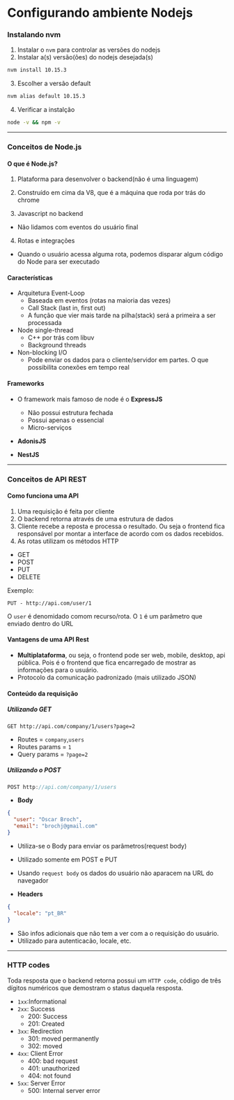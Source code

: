 
# Configurando ambiente Nodejs

<!-- Rckt -->

### Instalando nvm

1. Instalar o `nvm` para controlar as versões do nodejs
2. Instalar a(s) versão(ões) do nodejs desejada(s)  
```bash
nvm install 10.15.3
```
3. Escolher a versão default
```bash
nvm alias default 10.15.3
```
4. Verificar a instalção
```bash
node -v && npm -v
```
---
### Conceitos de Node.js
#### O que é Node.js?

1. Plataforma para desenvolver o backend(não é uma linguagem)
2. Construído em cima da V8, que é a máquina que roda por trás do chrome

3. Javascript no backend
  - Não lidamos com eventos do usuário final

4. Rotas e integrações
  - Quando o usuário acessa alguma rota, podemos disparar algum código do Node para ser executado 

#### Características
- Arquitetura Event-Loop
  - Baseada em eventos (rotas na maioria das vezes)
  - Call Stack (last in, first out)
  - A função que vier mais tarde na pilha(stack) será a primeira a ser processada
- Node single-thread
  - C++ por trás com libuv
  - Background threads
- Non-blocking I/O
  - Pode enviar os dados para o cliente/servidor em partes. O que possibilita conexões em tempo real

#### Frameworks
- O framework mais famoso de node é o **ExpressJS**
  - Não possui estrutura fechada
  - Possui apenas o essencial
  - Micro-serviços

- **AdonisJS**
- **NestJS**

---
### Conceitos de API REST

#### Como funciona uma API
1. Uma requisição é feita por cliente
2. O backend retorna através de uma estrutura de dados
3. Cliente recebe a reposta e processa o resultado. Ou seja o frontend fica responsável por montar a interface de acordo com os dados recebidos.
4. As rotas utilizam os métodos HTTP
  - GET
  - POST
  - PUT
  - DELETE
  
Exemplo:
```http
PUT - http://api.com/user/1
```
O `user` é denomidado comom recurso/rota. O `1` é um parâmetro que enviado dentro do URL

#### Vantagens de uma API Rest
- **Multiplataforma**, ou seja, o frontend pode ser web, mobile, desktop, api pública. Pois é o frontend que fica encarregado de mostrar as informações para o usuário.
- Protocolo da comunicação padronizado (mais utilizado JSON)

#### Conteúdo da requisição

##### Utilizando GET
```http
GET http://api.com/company/1/users?page=2
```
- Routes = `company`,`users`
- Routes params = `1`
- Query params = `?page=2`

##### Utilizando o POST
```js
POST http://api.com/company/1/users
```
- **Body**
```json
{
  "user": "Oscar Broch",
  "email": "brochj@gmail.com"
}
```
  - Utiliza-se o Body para enviar os parâmetros(request body)
  - Utilizado somente em POST e PUT
  - Usando `request body` os dados do usuário não aparacem na URL do navegador  

- **Headers**
```json
{
  "locale": "pt_BR"
}
```
- São infos adicionais que não tem a ver com a o requisição do usuário.
- Utilizado para autenticacão, locale, etc.
 ---- 
### HTTP codes
Toda resposta que o backend retorna possui um `HTTP code`, código de três dígitos numéricos que demostram o status daquela resposta.

- `1xx`:Informational
- `2xx`: Success
  - 200: Success
  - 201: Created
- `3xx`: Redirection
  - 301: moved permanently
  - 302: moved
- `4xx`: Client Error
  - 400: bad request
  - 401: unauthorized
  - 404: not found 
- `5xx`: Server Error
  - 500: Internal server error
